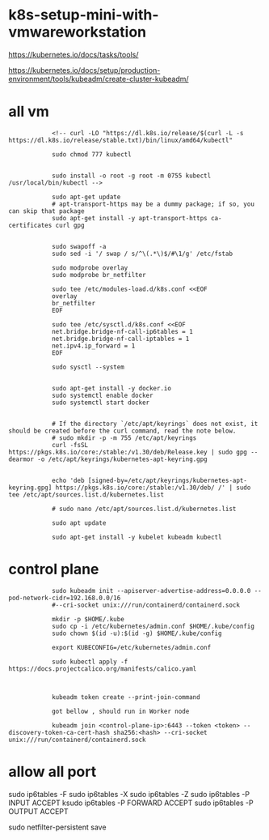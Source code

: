 # k8s-setup-mini-with-vmwareworkstation

https://kubernetes.io/docs/tasks/tools/

https://kubernetes.io/docs/setup/production-environment/tools/kubeadm/create-cluster-kubeadm/


# all vm 
 
                <!-- curl -LO "https://dl.k8s.io/release/$(curl -L -s https://dl.k8s.io/release/stable.txt)/bin/linux/amd64/kubectl"

                sudo chmod 777 kubectl


                sudo install -o root -g root -m 0755 kubectl /usr/local/bin/kubectl -->

                sudo apt-get update
                # apt-transport-https may be a dummy package; if so, you can skip that package
                sudo apt-get install -y apt-transport-https ca-certificates curl gpg


                sudo swapoff -a
                sudo sed -i '/ swap / s/^\(.*\)$/#\1/g' /etc/fstab

                sudo modprobe overlay
                sudo modprobe br_netfilter

                sudo tee /etc/modules-load.d/k8s.conf <<EOF
                overlay
                br_netfilter
                EOF

                sudo tee /etc/sysctl.d/k8s.conf <<EOF
                net.bridge.bridge-nf-call-ip6tables = 1
                net.bridge.bridge-nf-call-iptables = 1
                net.ipv4.ip_forward = 1
                EOF

                sudo sysctl --system


                sudo apt-get install -y docker.io
                sudo systemctl enable docker
                sudo systemctl start docker


                # If the directory `/etc/apt/keyrings` does not exist, it should be created before the curl command, read the note below.
                # sudo mkdir -p -m 755 /etc/apt/keyrings
                curl -fsSL https://pkgs.k8s.io/core:/stable:/v1.30/deb/Release.key | sudo gpg --dearmor -o /etc/apt/keyrings/kubernetes-apt-keyring.gpg


                echo 'deb [signed-by=/etc/apt/keyrings/kubernetes-apt-keyring.gpg] https://pkgs.k8s.io/core:/stable:/v1.30/deb/ /' | sudo tee /etc/apt/sources.list.d/kubernetes.list

                # sudo nano /etc/apt/sources.list.d/kubernetes.list

                sudo apt update
                
                sudo apt-get install -y kubelet kubeadm kubectl


# control plane

                sudo kubeadm init --apiserver-advertise-address=0.0.0.0 --pod-network-cidr=192.168.0.0/16 
                #--cri-socket unix:///run/containerd/containerd.sock

                mkdir -p $HOME/.kube
                sudo cp -i /etc/kubernetes/admin.conf $HOME/.kube/config
                sudo chown $(id -u):$(id -g) $HOME/.kube/config

                export KUBECONFIG=/etc/kubernetes/admin.conf

                sudo kubectl apply -f https://docs.projectcalico.org/manifests/calico.yaml



                kubeadm token create --print-join-command

                got bellow , should run in Worker node 

                kubeadm join <control-plane-ip>:6443 --token <token> --discovery-token-ca-cert-hash sha256:<hash> --cri-socket unix:///run/containerd/containerd.sock


# allow all port 

sudo ip6tables -F
sudo ip6tables -X
sudo ip6tables -Z
sudo ip6tables -P INPUT ACCEPT
ksudo ip6tables -P FORWARD ACCEPT
sudo ip6tables -P OUTPUT ACCEPT


sudo netfilter-persistent save


